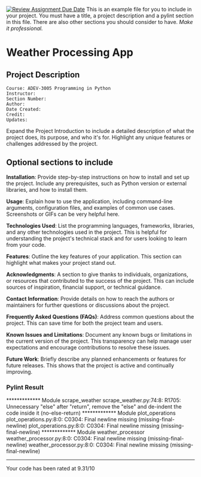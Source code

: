 [![Review Assignment Due Date](https://classroom.github.com/assets/deadline-readme-button-24ddc0f5d75046c5622901739e7c5dd533143b0c8e959d652212380cedb1ea36.svg)](https://classroom.github.com/a/LvdQZzDp)
This is an example file for you to include in your project.
You must have a title, a project description and a pylint section in this file. There are also other sections you should consider to have. *Make it professional.*

# Weather Processing App

## Project Description
```
Course: ADEV-3005 Programming in Python
Instructor:
Section Number:
Author:
Date Created:
Credit: 
Updates:
```
Expand the Project Introduction to include a detailed description of what the project does, its purpose, and who it's for. Highlight any unique features or challenges addressed by the project.

## Optional sections to include

**Installation**: Provide step-by-step instructions on how to install and set up the project. Include any prerequisites, such as Python version or external libraries, and how to install them.

**Usage**: Explain how to use the application, including command-line arguments, configuration files, and examples of common use cases. Screenshots or GIFs can be very helpful here.

**Technologies Used**: List the programming languages, frameworks, libraries, and any other technologies used in the project. This is helpful for understanding the project's technical stack and for users looking to learn from your code.

**Features**: Outline the key features of your application. This section can highlight what makes your project stand out.

**Acknowledgments**: A section to give thanks to individuals, organizations, or resources that contributed to the success of the project. This can include sources of inspiration, financial support, or technical guidance.

**Contact Information**: Provide details on how to reach the authors or maintainers for further questions or discussions about the project.

**Frequently Asked Questions (FAQs)**: Address common questions about the project. This can save time for both the project team and users.

**Known Issues and Limitations**: Document any known bugs or limitations in the current version of the project. This transparency can help manage user expectations and encourage contributions to resolve these issues.

**Future Work**: Briefly describe any planned enhancements or features for future releases. This shows that the project is active and continually improving.


### Pylint Result
************* Module scrape_weather
scrape_weather.py:74:8: R1705: Unnecessary "else" after "return", remove the "else" and de-indent the code inside it (no-else-return)
************* Module plot_operations
plot_operations.py:8:0: C0304: Final newline missing (missing-final-newline)
plot_operations.py:8:0: C0304: Final newline missing (missing-final-newline)
************* Module weather_processor
weather_processor.py:8:0: C0304: Final newline missing (missing-final-newline)
weather_processor.py:8:0: C0304: Final newline missing (missing-final-newline)

-----------------------------------
Your code has been rated at 9.31/10

